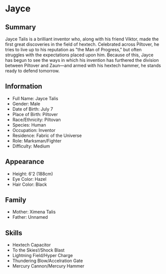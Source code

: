# Jayce

## Summary
Jayce Talis is a brilliant inventor who, along with his friend Viktor, made the 
first great discoveries in the field of hextech. Celebrated across Piltover, he 
tries to live up to his reputation as "the Man of Progress," but often 
struggles with the expectations placed upon him. Because of this, Jayce has 
begun to see the ways in which his invention has furthered the division between 
Piltover and Zaun—and armed with his hextech hammer, he stands ready to defend 
tomorrow.

## Information
- Full Name: Jayce Talis
- Gender: Male
- Date of Birth: July 7
- Place of Birth: Piltover
- Race/Ethnicity: Piltovan
- Species: Human
- Occupation: Inventor
- Residence: Fabric of the Universe
- Role: Marksman/Fighter
- Difficulty: Medium

## Appearance
- Height: 6'2 (188cm)
- Eye Color: Hazel
- Hair Color: Black

## Family
- Mother: Ximena Talis
- Father: Unnamed

## Skills
- Hextech Capacitor
- To the Skies!/Shock Blast
- Lightning Field/Hyper Charge
- Thundering Blow/Accelration Gate
- Mercury Cannon/Mercury Hammer